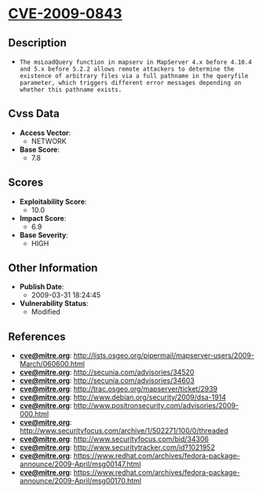 
# [CVE-2009-0843](http://lists.osgeo.org/pipermail/mapserver-users/2009-March/060600.html)

## Description

- `The msLoadQuery function in mapserv in MapServer 4.x before 4.10.4 and 5.x before 5.2.2 allows remote attackers to determine the existence of arbitrary files via a full pathname in the queryfile parameter, which triggers different error messages depending on whether this pathname exists.`

## Cvss Data

- **Access Vector**:
  - NETWORK
- **Base Score**:
  - 7.8

## Scores

- **Exploitability Score**:
  - 10.0
- **Impact Score**:
  - 6.9
- **Base Severity**:
  - HIGH

## Other Information

- **Publish Date**:
  - 2009-03-31 18:24:45
- **Vulnerability Status**:
  - Modified

## References

- **cve@mitre.org**: http://lists.osgeo.org/pipermail/mapserver-users/2009-March/060600.html
- **cve@mitre.org**: http://secunia.com/advisories/34520
- **cve@mitre.org**: http://secunia.com/advisories/34603
- **cve@mitre.org**: http://trac.osgeo.org/mapserver/ticket/2939
- **cve@mitre.org**: http://www.debian.org/security/2009/dsa-1914
- **cve@mitre.org**: http://www.positronsecurity.com/advisories/2009-000.html
- **cve@mitre.org**: http://www.securityfocus.com/archive/1/502271/100/0/threaded
- **cve@mitre.org**: http://www.securityfocus.com/bid/34306
- **cve@mitre.org**: http://www.securitytracker.com/id?1021952
- **cve@mitre.org**: https://www.redhat.com/archives/fedora-package-announce/2009-April/msg00147.html
- **cve@mitre.org**: https://www.redhat.com/archives/fedora-package-announce/2009-April/msg00170.html
